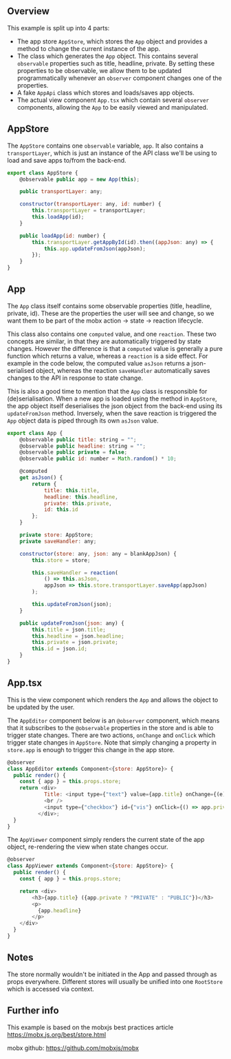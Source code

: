 ## Overview

This example is split up into 4 parts: 
* The app store `AppStore`, which stores the `App` object and provides a method to change the current instance of the app.
* The class which generates the `App` object. This contains several `observable` properties such as title, headline, private. By setting these properties to be observable, we allow them to be updated programmatically whenever an `observer` component changes one of the properties.
* A fake `AppApi` class which stores and loads/saves app objects.
* The actual view component `App.tsx` which contain several `observer` components, allowing the `App` to be easily viewed and manipulated.

## AppStore
The `AppStore` contains one `observable` variable, `app`. It also contains a `transportLayer`, which is just an instance of the API class we'll be using to load and save apps to/from the back-end.
```javascript
export class AppStore {
    @observable public app = new App(this);

    public transportLayer: any;

    constructor(transportLayer: any, id: number) {
        this.transportLayer = transportLayer;
        this.loadApp(id);
    }

    public loadApp(id: number) {
        this.transportLayer.getAppById(id).then((appJson: any) => {
            this.app.updateFromJson(appJson);
        });
    }
}
```

## App
The `App` class itself contains some observable properties (title, headline, private, id). These are the properties the user will see and change, so we want them to be part of the mobx action -> state -> reaction lifecycle.

This class also contains one `computed` value, and one `reaction`. These two concepts are similar, in that they are automatically triggered by state changes. However the difference is that a `computed` value is generally a pure function which returns a value, whereas a `reaction` is a side effect. For example in the code below, the computed value `asJson` returns a json-serialised object, whereas the reaction `saveHandler` automatically saves changes to the API in response to state change.

This is also a good time to mention that the `App` class is responsible for (de)serialisation. When a new app is loaded using the method in `AppStore`, the app object itself deserialises the json object from the back-end using its `updateFromJson` method. Inversely, when the save reaction is triggered the `App` object data is piped through its own `asJson` value.

```javascript
export class App {
    @observable public title: string = "";
    @observable public headline: string = "";
    @observable public private = false;
    @observable public id: number = Math.random() * 10;

    @computed
    get asJson() {
        return {
            title: this.title,
            headline: this.headline,
            private: this.private,
            id: this.id
        };
    }

    private store: AppStore;
    private saveHandler: any;

    constructor(store: any, json: any = blankAppJson) {
        this.store = store;

        this.saveHandler = reaction(
            () => this.asJson,
            appJson => this.store.transportLayer.saveApp(appJson)
        );

        this.updateFromJson(json);
    }

    public updateFromJson(json: any) {
        this.title = json.title;
        this.headline = json.headline;
        this.private = json.private;
        this.id = json.id;
    }
}
```

## App.tsx

This is the view component which renders the `App` and allows the object to be updated by the user. 

The `AppEditor` component below is an `@observer` component, which means that it subscribes to the `@observable` properties in the store and is able to trigger state changes. There are two actions, `onChange` and `onClick` which trigger state changes in `AppStore`. Note that simply changing a property in `store.app` is enough to trigger this change in the app store.

```javascript
@observer
class AppEditor extends Component<{store: AppStore}> {
  public render() {
    const { app } = this.props.store;
    return <div>
            Title: <input type={"text"} value={app.title} onChange={(e) => app.title = e.target.value}/>
            <br />
            <input type={"checkbox"} id={"vis"} onClick={() => app.private = !app.private}/> Public
          </div>;
  }
}
```

The `AppViewer` component simply renders the current state of the app object, re-rendering  the view when state changes occur.

```javascript
@observer
class AppViewer extends Component<{store: AppStore}> {
  public render() {
    const { app } = this.props.store;

    return <div>
        <h3>{app.title} ({app.private ? "PRIVATE" : "PUBLIC"})</h3>
        <p>
          {app.headline}
        </p>
    </div>
  }
}
```

## Notes

The store normally wouldn't be initiated in the App and passed through as props everywhere. Different stores will usually be unified into one `RootStore` which is accessed via context.

## Further info

This example is based on the mobxjs best practices article https://mobx.js.org/best/store.html

mobx github: https://github.com/mobxjs/mobx
